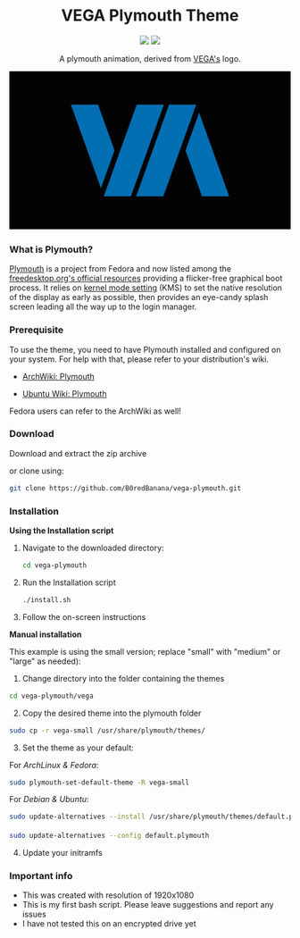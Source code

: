 <h1 align="center">VEGA Plymouth Theme</h1>

<p align="center">
  <img src="https://img.shields.io/badge/Maintained%3F-Yes-green?style=for-the-badge">
  <img src="https://img.shields.io/github/issues/B0redBanana/vega-plymouth?color=violet&style=for-the-badge">
</p>

<p align="center">
A plymouth animation, derived from <a href="https://vega-gaming.de/">VEGA's</a> logo.

![gif](https://github.com/B0redBanana/vega-plymouth/blob/8697b7d5202bf335ef6f1677ece687d5e6515028/preview/logo.gif)

</p>

### What is Plymouth?

[Plymouth](http://www.freedesktop.org/wiki/Software/Plymouth) is a project from Fedora and now listed among the [freedesktop.org's official resources](https://www.freedesktop.org/wiki/Software/#graphicsdriverswindowsystemsandsupportinglibraries) providing a flicker-free graphical boot process. It relies on [kernel mode setting](https://wiki.archlinux.org/index.php/Kernel_mode_setting) (KMS) to set the native resolution of the display as early as possible, then provides an eye-candy splash screen leading all the way up to the login manager.

### Prerequisite

To use the theme, you need to have Plymouth installed and configured on your system. For help with that, please refer to your distribution's wiki.

- [ArchWiki: Plymouth](https://wiki.archlinux.org/title/Plymouth) 

- [Ubuntu Wiki: Plymouth](https://wiki.ubuntu.com/Plymouth)

Fedora users can refer to the ArchWiki as well!

### Download

Download and extract the zip archive

or clone using:

```bash
git clone https://github.com/B0redBanana/vega-plymouth.git
```

### Installation

**Using the Installation script**

1. Navigate to the downloaded directory:
   
   ```bash
   cd vega-plymouth
   ```

2. Run the Installation script
   
   ```bash
   ./install.sh
   ```

3. Follow the on-screen instructions

**Manual installation**

This example is using the small version; replace "small" with "medium" or "large" as needed):

1. Change directory into the folder containing the themes

```bash
cd vega-plymouth/vega
```

2. Copy the desired theme into the plymouth folder

```bash
sudo cp -r vega-small /usr/share/plymouth/themes/
```

3. Set the theme as your default:

For *ArchLinux & Fedora*: 

```bash
sudo plymouth-set-default-theme -R vega-small
```

For *Debian & Ubuntu*: 

```bash
sudo update-alternatives --install /usr/share/plymouth/themes/default.plymouth default.plymouth /usr/share/plymouth/themes/vega-small/vega-small.plymouth 100

sudo update-alternatives --config default.plymouth
```

4. Update your initramfs

### Important info

+ This was created with resolution of 1920x1080
+ This is my first bash script. Please leave suggestions and report any issues
+ I have not tested this on an encrypted drive yet